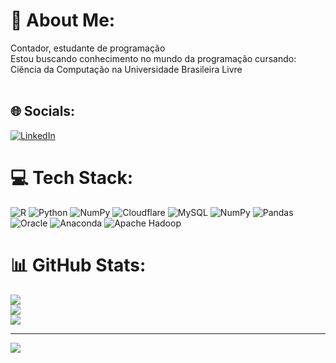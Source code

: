 # 💫 About Me:
Contador, estudante de programação<br>Estou buscando conhecimento no mundo da programação cursando: Ciência da Computação na Universidade Brasileira Livre<br><br>


## 🌐 Socials:
[![LinkedIn](https://img.shields.io/badge/LinkedIn-%230077B5.svg?logo=linkedin&logoColor=white)](https://linkedin.com/in/https://www.linkedin.com/in/allan-oliveira-688172166/) 

# 💻 Tech Stack:
![R](https://img.shields.io/badge/r-%23276DC3.svg?style=flat&logo=r&logoColor=white) ![Python](https://img.shields.io/badge/python-3670A0?style=flat&logo=python&logoColor=ffdd54) ![NumPy](https://img.shields.io/badge/numpy-%23013243.svg?style=flat&logo=numpy&logoColor=white) ![Cloudflare](https://img.shields.io/badge/Cloudflare-F38020?style=flat&logo=Cloudflare&logoColor=white) ![MySQL](https://img.shields.io/badge/mysql-%2300000f.svg?style=flat&logo=mysql&logoColor=white) ![NumPy](https://img.shields.io/badge/numpy-%23013243.svg?style=flat&logo=numpy&logoColor=white) ![Pandas](https://img.shields.io/badge/pandas-%23150458.svg?style=flat&logo=pandas&logoColor=white) ![Oracle](https://img.shields.io/badge/Oracle-F80000?style=flat&logo=oracle&logoColor=white) ![Anaconda](https://img.shields.io/badge/Anaconda-%2344A833.svg?style=flat&logo=anaconda&logoColor=white) ![Apache Hadoop](https://img.shields.io/badge/Apache%20Hadoop-66CCFF?style=flat&logo=apachehadoop&logoColor=black)
# 📊 GitHub Stats:
![](https://github-readme-stats.vercel.app/api?username=Silva1405&theme=city_light&hide_border=false&include_all_commits=false&count_private=false)<br/>
![](https://github-readme-streak-stats.herokuapp.com/?user=Silva1405&theme=city_light&hide_border=false)<br/>
![](https://github-readme-stats.vercel.app/api/top-langs/?username=Silva1405&theme=city_light&hide_border=false&include_all_commits=false&count_private=false&layout=compact)

---
[![](https://visitcount.itsvg.in/api?id=Silva1405&icon=0&color=0)](https://visitcount.itsvg.in)

<!-- Proudly created with GPRM ( https://gprm.itsvg.in ) -->
